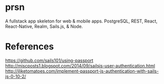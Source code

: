 # prsn
A fullstack app skeleton for web &amp; mobile apps. PostgreSQL, REST, React, React-Native, Realm, Sails.js, &amp; Node.

# References
https://github.com/sails101/using-passport
http://miscposts1.blogspot.com/2014/09/sailsjs-user-authentication.html
http://iliketomatoes.com/implement-passport-js-authentication-with-sails-js-0-10-2/

